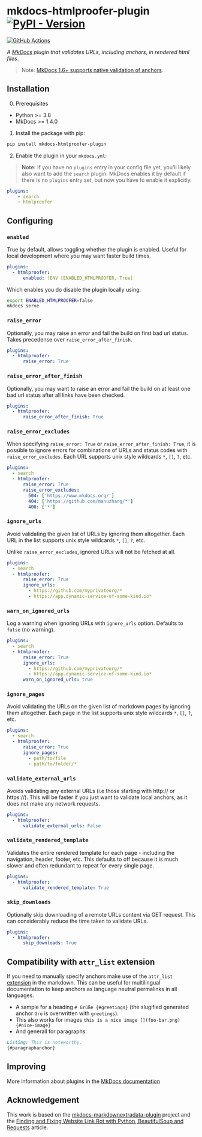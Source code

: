 # mkdocs-htmlproofer-plugin [![PyPI - Version](https://img.shields.io/pypi/v/mkdocs-htmlproofer-plugin.svg)](https://pypi.org/project/mkdocs-htmlproofer-plugin)

[![GitHub Actions](https://github.com/manuzhang/mkdocs-htmlproofer-plugin/actions/workflows/ci.yml/badge.svg)](https://github.com/manuzhang/mkdocs-htmlproofer-plugin/actions/workflows/ci.yml)

*A [MkDocs](https://www.mkdocs.org/) plugin that validates URLs, including anchors, in rendered html files*.

> Note: [MkDocs 1.6+ supports native validation of anchors](https://www.mkdocs.org/user-guide/configuration/#validation).

## Installation

0. Prerequisites

* Python >= 3.8
* MkDocs >= 1.4.0

1. Install the package with pip:

```bash
pip install mkdocs-htmlproofer-plugin
```

2. Enable the plugin in your `mkdocs.yml`:

> **Note:** If you have no `plugins` entry in your config file yet, you'll likely also want to add the `search` plugin.
MkDocs enables it by default if there is no `plugins` entry set, but now you have to enable it explicitly.

```yaml
plugins:
    - search
    - htmlproofer
```

## Configuring

### `enabled`

True by default, allows toggling whether the plugin is enabled.
Useful for local development where you may want faster build times.

```yaml
plugins:
  - htmlproofer:
      enabled: !ENV [ENABLED_HTMLPROOFER, True]
```

Which enables you do disable the plugin locally using:

```bash
export ENABLED_HTMLPROOFER=false
mkdocs serve
```


### `raise_error`

Optionally, you may raise an error and fail the build on first bad url status. Takes precedense over `raise_error_after_finish`.

```yaml
plugins:
  - htmlproofer:
      raise_error: True
```

### `raise_error_after_finish`

Optionally, you may want to raise an error and fail the build on at least one bad url status after all links have been checked.

```yaml
plugins:
  - htmlproofer:
      raise_error_after_finish: True
```

### `raise_error_excludes`

When specifying `raise_error: True` or `raise_error_after_finish: True`, it is possible to ignore errors
for combinations of URLs and status codes with `raise_error_excludes`. Each URL supports unix style wildcards `*`, `[]`, `?`, etc.

```yaml
plugins:
  - search
  - htmlproofer:
      raise_error: True
      raise_error_excludes:
        504: ['https://www.mkdocs.org/']
        404: ['https://github.com/manuzhang/*']
        400: ['*']
```

### `ignore_urls`

Avoid validating the given list of URLs by ignoring them altogether. Each URL in the
list supports unix style wildcards `*`, `[]`, `?`, etc.

Unlike `raise_error_excludes`, ignored URLs will not be fetched at all.

```yaml
plugins:
  - search
  - htmlproofer:
      raise_error: True
      ignore_urls:
        - https://github.com/myprivateorg/*
        - https://app.dynamic-service-of-some-kind.io*
```

### `warn_on_ignored_urls`

Log a warning when ignoring URLs with `ignore_urls` option. Defaults to `false` (no warning).

```yaml
plugins:
  - search
  - htmlproofer:
      raise_error: True
      ignore_urls:
        - https://github.com/myprivateorg/*
        - https://app.dynamic-service-of-some-kind.io*
      warn_on_ignored_urls: true
```

### `ignore_pages`

Avoid validating the URLs on the given list of markdown pages by ignoring them altogether.
Each page in the list supports unix style wildcards `*`, `[]`, `?`, etc.

```yaml
plugins:
  - search
  - htmlproofer:
      raise_error: True
      ignore_pages:
        - path/to/file
        - path/to/folder/*
```

### `validate_external_urls`

Avoids validating any external URLs (i.e those starting with http:// or https://).
This will be faster if you just want to validate local anchors, as it does not make any network requests.

```yaml
plugins:
  - htmlproofer:
      validate_external_urls: False
```

### `validate_rendered_template`

Validates the entire rendered template for each page - including the navigation, header, footer, etc.
This defaults to off because it is much slower and often redundant to repeat for every single page.

```yaml
plugins:
  - htmlproofer:
      validate_rendered_template: True
```

### `skip_downloads`

Optionally skip downloading of a remote URLs content via GET request. This can
considerably reduce the time taken to validate URLs.

```yaml
plugins:
  - htmlproofer:
      skip_downloads: True
```

## Compatibility with `attr_list` extension

If you need to manually specify anchors make use of the `attr_list` [extension](https://python-markdown.github.io/extensions/attr_list) in the markdown.
This can be useful for multilingual documentation to keep anchors as language neutral permalinks in all languages.

* A sample for a heading `# Grüße {#greetings}` (the slugified generated anchor `Gre` is overwritten with `greetings`).
* This also works for images `this is a nice image [](foo-bar.png){#nice-image}`
* And generall for paragraphs:
```markdown
Listing: This is noteworthy.
{#paragraphanchor}
```

## Improving

More information about plugins in the [MkDocs documentation](http://www.mkdocs.org/user-guide/plugins/)

## Acknowledgement

This work is based on the [mkdocs-markdownextradata-plugin](https://github.com/rosscdh/mkdocs-markdownextradata-plugin) project and the [Finding and Fixing Website Link Rot with Python, BeautifulSoup and Requests](https://www.twilio.com/en-us/blog/find-fix-website-link-rot-python-beautifulsoup-requests-html) article.
